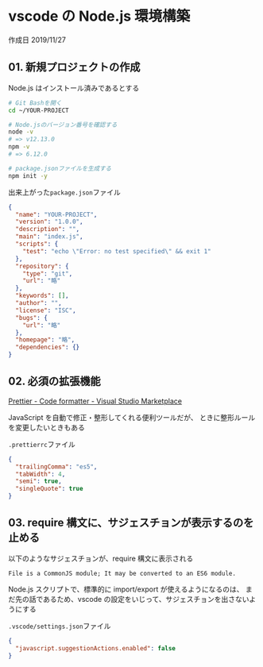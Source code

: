 # vscode の Node.js 環境構築

作成日 2019/11/27

## 01. 新規プロジェクトの作成

Node.js はインストール済みであるとする

```bash
# Git Bashを開く
cd ~/YOUR-PROJECT

# Node.jsのバージョン番号を確認する
node -v
# => v12.13.0
npm -v
# => 6.12.0

# package.jsonファイルを生成する
npm init -y
```

出来上がった`package.json`ファイル

```json
{
  "name": "YOUR-PROJECT",
  "version": "1.0.0",
  "description": "",
  "main": "index.js",
  "scripts": {
    "test": "echo \"Error: no test specified\" && exit 1"
  },
  "repository": {
    "type": "git",
    "url": "略"
  },
  "keywords": [],
  "author": "",
  "license": "ISC",
  "bugs": {
    "url": "略"
  },
  "homepage": "略",
  "dependencies": {}
}
```

## 02. 必須の拡張機能

[Prettier \- Code formatter \- Visual Studio Marketplace](https://marketplace.visualstudio.com/items?itemName=esbenp.prettier-vscode)

JavaScript を自動で修正・整形してくれる便利ツールだが、
ときに整形ルールを変更したいときもある

`.prettierrc`ファイル

```json
{
  "trailingComma": "es5",
  "tabWidth": 4,
  "semi": true,
  "singleQuote": true
}
```

## 03. require 構文に、サジェスチョンが表示するのを止める

以下のようなサジェスチョンが、require 構文に表示される

`File is a CommonJS module; It may be converted to an ES6 module.`

Node.js スクリプトで、標準的に import/export が使えるようになるのは、
まだ先の話であるため、vscode の設定をいじって、サジェスチョンを出さないようにする

`.vscode/settings.json`ファイル

```json
{
  "javascript.suggestionActions.enabled": false
}
```
